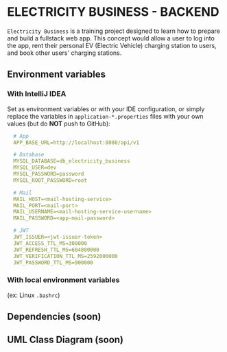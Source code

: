 # ELECTRICITY BUSINESS - BACKEND

`Electricity Business` is a training project designed to learn how to prepare and build a fullstack
web app. This concept would allow a user to log into the app, rent their personal EV (Electric
Vehicle) charging station to users, and book other users' charging stations.

## Environment variables

### With IntelliJ IDEA

Set as environment variables or with your IDE configuration, or simply replace the variables in
`application-*.properties` files with your own values (but do **NOT** push to GitHub):

```yaml
  # App
  APP_BASE_URL=http://localhost:8080/api/v1

  # Database
  MYSQL_DATABASE=db_electricity_business
  MYSQL_USER=dev
  MYSQL_PASSWORD=password
  MYSQL_ROOT_PASSWORD=root

  # Mail
  MAIL_HOST=<mail-hosting-service>
  MAIL_PORT=<mail-port>
  MAIL_USERNAME=<mail-hosting-service-username>
  MAIL_PASSWORD=<app-mail-password>

  # JWT
  JWT_ISSUER=<jwt-issuer-token>
  JWT_ACCESS_TTL_MS=300000
  JWT_REFRESH_TTL_MS=604800000
  JWT_VERIFICATION_TTL_MS=2592000000
  JWT_PASSWORD_TTL_MS=900000
```

### With local environment variables
(ex: Linux `.bashrc`)

## Dependencies (soon)

## UML Class Diagram (soon)
